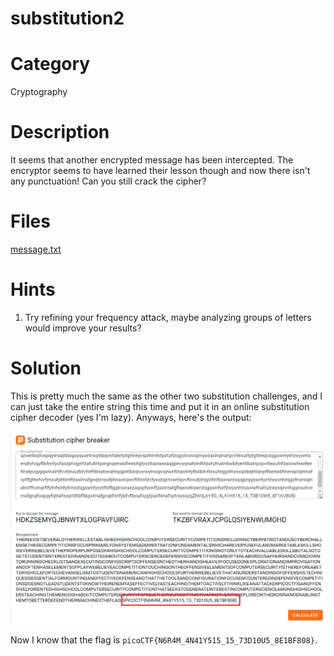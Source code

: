 # substitution2
# Category
Cryptography
# Description
It seems that another encrypted message has been intercepted. The encryptor seems to have learned their lesson though and now there isn't any punctuation! Can you still crack the cipher?
# Files
[message.txt](message.txt)
# Hints
1. Try refining your frequency attack, maybe analyzing groups of letters would improve your results?
# Solution
This is pretty much the same as the other two substitution challenges, and I can just take the entire string this time and put it in an online substitution cipher decoder (yes I'm lazy). Anyways, here's the output:

![alt text](image.png)

Now I know that the flag is `picoCTF{N6R4M_4N41Y515_15_73D10U5_8E1BF808}`.